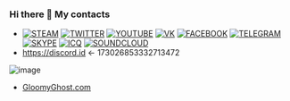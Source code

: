 ### Hi there 👋 My contacts

- [![STEAM](https://icons.iconarchive.com/icons/froyoshark/enkel/64/Steam-icon.png)](https://steamcommunity.com/id/aselockd)
[![TWITTER](https://icons.iconarchive.com/icons/dakirby309/windows-8-metro/64/Web-Twitter-alt-2-Metro-icon.png)](https://twitter.com/aselockd)
[![YOUTUBE](https://icons.iconarchive.com/icons/dakirby309/windows-8-metro/64/Web-Youtube-alt-2-Metro-icon.png)](https://youtube.com/channel/UCby1U7eVfQOccOYRU6kr1BQ)
[![VK](https://icons.iconarchive.com/icons/papirus-team/papirus-apps/64/vk-icon.png)](https://vk.com/aselockd)
[![FACEBOOK](https://icons.iconarchive.com/icons/martz90/hex/64/facebook-icon.png)](https://facebook.com/aselockd)
[![TELEGRAM](https://icons.iconarchive.com/icons/froyoshark/enkel/64/Telegram-icon.png)](https://t.me/aselockd)
[![SKYPE](https://icons.iconarchive.com/icons/danleech/simple/64/skype-icon.png)](https://join.skype.com/invite/CncYs5bSiwGX)
[![ICQ](https://icons.iconarchive.com/icons/martz90/hex/64/icq-icon.png)](https://icq.im/aselockd)
[![SOUNDCLOUD](https://icons.iconarchive.com/icons/designbolts/folded-social-media/64/SoundCloud-icon.png)](https://soundcloud.com/aselock-1)
- https://discord.id <- 173026853332713472


![image](https://avatars.mds.yandex.net/get-ott/1652588/2a00000172747ec04f0a11d823c7b1ca7e69/1344x756)

- [GloomyGhost.com](http://gloomyghost.com/)

<!--
**vega0/vega0** is a ✨ _special_ ✨ repository because its `README.md` (this file) appears on your GitHub profile.

Here are some ideas to get you started:

- 🔭 I’m currently working on ...
- 🌱 I’m currently learning ...
- 👯 I’m looking to collaborate on ...
- 🤔 I’m looking for help with ...
- 💬 Ask me about ...
- 📫 How to reach me: ...
- 😄 Pronouns: ...
- ⚡ Fun fact:
-->
